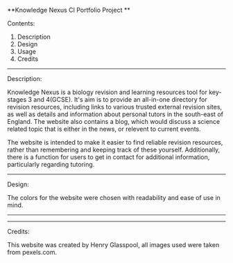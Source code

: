 **Knowledge Nexus CI Portfolio Project **

Contents:
1. Description
2. Design
3. Usage
4. Credits

--------------

Description:

Knowledge Nexus is a biology revision and learning resources tool for key-stages 3 and 4(GCSE). It's aim is to provide an all-in-one directory for revision resources, including links to various trusted external revision sites, as well as details and information about personal tutors in the south-east of England. The website also contains a blog, which would discuss a science related topic that is either in the news, or relevent to current events. 

The website is intended to make it easier to find reliable revision resources, rather than remembering and keeping track of these yourself. Additionally, there is a function for users to get in contact for additional information, particularly regarding tutoring. 

--------------

Design:

The colors for the website were chosen with readability and ease of use in mind. 

--------------



--------------
Credits:

This website was created by Henry Glasspool, all images used were taken from pexels.com.


